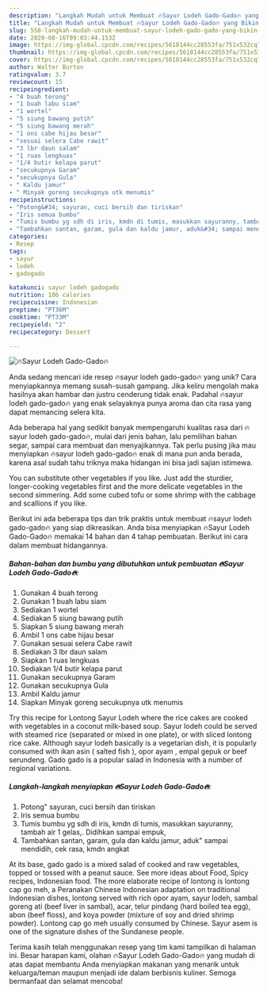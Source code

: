 ```yaml
---
description: "Langkah Mudah untuk Membuat 🔥Sayur Lodeh Gado-Gado🔥 yang Bikin Ngiler"
title: "Langkah Mudah untuk Membuat 🔥Sayur Lodeh Gado-Gado🔥 yang Bikin Ngiler"
slug: 558-langkah-mudah-untuk-membuat-sayur-lodeh-gado-gado-yang-bikin-ngiler
date: 2020-08-16T09:03:44.153Z
image: https://img-global.cpcdn.com/recipes/5618144cc28553fa/751x532cq70/🔥sayur-lodeh-gado-gado🔥-foto-resep-utama.jpg
thumbnail: https://img-global.cpcdn.com/recipes/5618144cc28553fa/751x532cq70/🔥sayur-lodeh-gado-gado🔥-foto-resep-utama.jpg
cover: https://img-global.cpcdn.com/recipes/5618144cc28553fa/751x532cq70/🔥sayur-lodeh-gado-gado🔥-foto-resep-utama.jpg
author: Walter Burton
ratingvalue: 3.7
reviewcount: 15
recipeingredient:
- "4 buah terong"
- "1 buah labu siam"
- "1 wortel"
- "5 siung bawang putih"
- "5 siung bawang merah"
- "1 ons cabe hijau besar"
- "sesuai selera Cabe rawit"
- "3 lbr daun salam"
- "1 ruas lengkuas"
- "1/4 butir kelapa parut"
- "secukupnya Garam"
- "secukupnya Gula"
- " Kaldu jamur"
- " Minyak goreng secukupnya utk menumis"
recipeinstructions:
- "Potong&#34; sayuran, cuci bersih dan tiriskan"
- "Iris semua bumbu"
- "Tumis bumbu yg sdh di iris, kmdn di tumis, masukkan sayuranny, tambah air 1 gelas,. Didihkan sampai empuk,"
- "Tambahkan santan, garam, gula dan kaldu jamur, aduk&#34; sampai mendidih, cek rasa, kmdn angkat"
categories:
- Resep
tags:
- sayur
- lodeh
- gadogado

katakunci: sayur lodeh gadogado 
nutrition: 106 calories
recipecuisine: Indonesian
preptime: "PT36M"
cooktime: "PT33M"
recipeyield: "2"
recipecategory: Dessert

---
```



![🔥Sayur Lodeh Gado-Gado🔥](https://img-global.cpcdn.com/recipes/5618144cc28553fa/751x532cq70/🔥sayur-lodeh-gado-gado🔥-foto-resep-utama.jpg)

Anda sedang mencari ide resep 🔥sayur lodeh gado-gado🔥 yang unik? Cara menyiapkannya memang susah-susah gampang. Jika keliru mengolah maka hasilnya akan hambar dan justru cenderung tidak enak. Padahal 🔥sayur lodeh gado-gado🔥 yang enak selayaknya punya aroma dan cita rasa yang dapat memancing selera kita.

Ada beberapa hal yang sedikit banyak mempengaruhi kualitas rasa dari 🔥sayur lodeh gado-gado🔥, mulai dari jenis bahan, lalu pemilihan bahan segar, sampai cara membuat dan menyajikannya. Tak perlu pusing jika mau menyiapkan 🔥sayur lodeh gado-gado🔥 enak di mana pun anda berada, karena asal sudah tahu triknya maka hidangan ini bisa jadi sajian istimewa.

You can substitute other vegetables if you like. Just add the sturdier, longer-cooking vegetables first and the more delicate vegetables in the second simmering. Add some cubed tofu or some shrimp with the cabbage and scallions if you like.


Berikut ini ada beberapa tips dan trik praktis untuk membuat 🔥sayur lodeh gado-gado🔥 yang siap dikreasikan. Anda bisa menyiapkan 🔥Sayur Lodeh Gado-Gado🔥 memakai 14 bahan dan 4 tahap pembuatan. Berikut ini cara dalam membuat hidangannya.

<!--inarticleads1-->

##### Bahan-bahan dan bumbu yang dibutuhkan untuk pembuatan 🔥Sayur Lodeh Gado-Gado🔥:

1. Gunakan 4 buah terong
1. Gunakan 1 buah labu siam
1. Sediakan 1 wortel
1. Sediakan 5 siung bawang putih
1. Siapkan 5 siung bawang merah
1. Ambil 1 ons cabe hijau besar
1. Gunakan sesuai selera Cabe rawit
1. Sediakan 3 lbr daun salam
1. Siapkan 1 ruas lengkuas
1. Sediakan 1/4 butir kelapa parut
1. Gunakan secukupnya Garam
1. Gunakan secukupnya Gula
1. Ambil  Kaldu jamur
1. Siapkan  Minyak goreng secukupnya utk menumis


Try this recipe for Lontong Sayur Lodeh where the rice cakes are cooked with vegetables in a coconut milk-based soup. Sayur lodeh could be served with steamed rice (separated or mixed in one plate), or with sliced lontong rice cake. Although sayur lodeh basically is a vegetarian dish, it is popularly consumed with ikan asin ( salted fish ), opor ayam , empal gepuk or beef serundeng. Gado gado is a popular salad in Indonesia with a number of regional variations. 

<!--inarticleads2-->

##### Langkah-langkah menyiapkan 🔥Sayur Lodeh Gado-Gado🔥:

1. Potong&#34; sayuran, cuci bersih dan tiriskan
1. Iris semua bumbu
1. Tumis bumbu yg sdh di iris, kmdn di tumis, masukkan sayuranny, tambah air 1 gelas,. Didihkan sampai empuk,
1. Tambahkan santan, garam, gula dan kaldu jamur, aduk&#34; sampai mendidih, cek rasa, kmdn angkat


At its base, gado gado is a mixed salad of cooked and raw vegetables, topped or tossed with a peanut sauce. See more ideas about Food, Spicy recipes, Indonesian food. The more elaborate recipe of lontong is lontong cap go meh, a Peranakan Chinese Indonesian adaptation on traditional Indonesian dishes, lontong served with rich opor ayam, sayur lodeh, sambal goreng ati (beef liver in sambal), acar, telur pindang (hard boiled tea egg), abon (beef floss), and koya powder (mixture of soy and dried shrimp powder). Lontong cap go meh usually consumed by Chinese. Sayur asem is one of the signature dishes of the Sundanese people. 

Terima kasih telah menggunakan resep yang tim kami tampilkan di halaman ini. Besar harapan kami, olahan 🔥Sayur Lodeh Gado-Gado🔥 yang mudah di atas dapat membantu Anda menyiapkan makanan yang menarik untuk keluarga/teman maupun menjadi ide dalam berbisnis kuliner. Semoga bermanfaat dan selamat mencoba!
